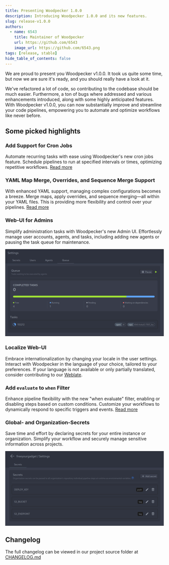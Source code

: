 ```yaml
---
title: Presenting Woodpecker 1.0.0
description: Introducing Woodpecker 1.0.0 and its new features.
slug: release-v1.0.0
authors:
  - name: 6543
    title: Maintainer of Woodpecker
    url: https://github.com/6543
    image_url: https://github.com/6543.png
tags: [release, stable]
hide_table_of_contents: false
---
```


We are proud to present you Woodpecker v1.0.0.
It took us quite some time, but now we are sure it's ready, and you should really have a look at it.

<!--truncate-->

We've refactored a lot of code, so contributing to the codebase should be much easier.
Furthermore, a ton of bugs where addressed and various enhancements introduced, along with some highly anticipated features.
With Woodpecker v1.0.0, you can now substantially improve and streamline your code pipelines,
empowering you to automate and optimize workflows like never before.

## Some picked highlights

### Add Support for Cron Jobs

Automate recurring tasks with ease using Woodpecker's new cron jobs feature.
Schedule pipelines to run at specified intervals or times, optimizing repetitive workflows.
[Read more](/docs/1.0/usage/cron)

### YAML Map Merge, Overrides, and Sequence Merge Support

With enhanced YAML support, managing complex configurations becomes a breeze.
Merge maps, apply overrides, and sequence merging—all within your YAML files.
This is providing more flexibility and control over your pipelines.
[Read more](/docs/1.0/usage/advanced-yaml-syntax)

### Web-UI for Admins

Simplify administration tasks with Woodpecker's new Admin UI.
Effortlessly manage user accounts, agents, and tasks, including adding new agents or pausing the task queue for maintenance.

![Image of admin queue view](./admin_queue_ui.png)

### Localize Web-UI

Embrace internationalization by changing your locale in the user settings.
Interact with Woodpecker in the language of your choice, tailored to your preferences.
If your language is not available or only partially translated, consider contributing to our [Weblate](https://translate.woodpecker-ci.org/engage/woodpecker-ci/).

### Add `evaluate` to `when` Filter

Enhance pipeline flexibility with the new "when evaluate" filter, enabling or disabling steps based on custom conditions.
Customize your workflows to dynamically respond to specific triggers and events.
[Read more](/docs/1.0/usage/pipeline-syntax#evaluate)

### Global- and Organization-Secrets

Save time and effort by declaring secrets for your entire instance or organization.
Simplify your workflow and securely manage sensitive information across projects.

![Image of settings view of org secrets](./org_secrets.png)

## Changelog

The full changelog can be viewed in our project source folder at [CHANGELOG.md](https://github.com/woodpecker-ci/woodpecker/blob/v1.0.0/CHANGELOG.md)
